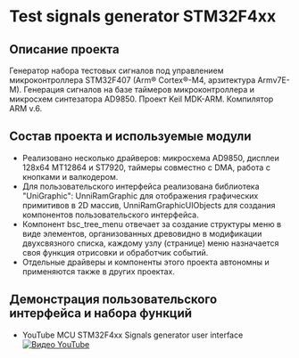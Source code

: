# Test signals generator STM32F4xx

## Описание проекта
Генератор набора тестовых сигналов под управлением микроконтроллера STM32F407 (Arm® Cortex®-M4, арзитектура Armv7E-M). Генерация сигналов на базе таймеров микроконтроллера и микросхем синтезатора AD9850.
Проект Keil MDK-ARM. Компилятор ARM v.6.

## Состав проекта и используемые модули
- Реализовано несколько драйверов: микросхема AD9850, дисплеи 128x64 MT12864 и ST7920, таймеры совместно с DMA, работа с кнопками и валкодером.
- Для пользовательского интерфейса реализована библиотека "UniGraphic": UnniRamGraphic для отображения графических примитивов в 2D массив, UnniRamGraphicUIObjects для создания компонентов пользовательского интерфейса.
- Компонент bsc_tree_menu отвечает за создание структуры меню в виде элементов, организованных древовидно в модификации двухсвязного списка, каждому узлу (странице) меню назначается своя функция отрисовки и обработчик событий.
- Отдельные драйверы и компоненты этого проекта автономны и применяются также в других проектах.

## Демонстрация пользовательского интерфейса и набора функций
- YouTube MCU STM32F4xx Signals generator user interface
[![Видео YouTube](https://img.youtube.com/vi/q_aCrORlHpU/maxresdefault.jpg)](https://youtu.be/q_aCrORlHpU)
